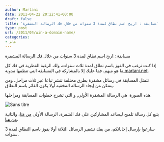 ```yaml
---
author: Martani
date: 2011-04-22 20:22:41+00:00
draft: false
title: 'مسابقة : اربح اسم نطاق لمدة 3 سنوات من خلال فك الرسالة المشفرة'
type: post
url: /2011/04/win-a-domain-name/
categories:
- عام
---
```





[مسابقة : اربح اسم نطاق لمدة 3 سنوات من خلال فك الرسالة المشفرة
](https://www.it-scoop.com/2011/04/win-a-domain-name/)


إذا كنت ترغب في الفوز باسم نطاق لمدة ثلاث سنوات، ولك الرغبة الفطرية في فك كل ما هو مبهم، فما عليك إلا بالمشاركة في المسابقة التي تنظمها مدونة[ martani.net](http://www.martani.net/).










تتمثل المسابقة في رسائل مشفرة بطرق مختلفة تنشر تباعا عبر ثلاث مراحل، ومن يتمكن من إيجاد الرسالة المخفية أولا يكون الفائز باسم النطاق.








هذه الصورة  هي الرسالة المشفرة الأولى, و التي تشرح خطوات المسابقة ومراحلها.








![Sans titre](Sans%20titre_thumb%5B2%5D.png)









يتبع كل رسالة تلميح ليساعد المشاركين على فك الشفرة، الرسالة الأولى [من هنا](http://www.martani.net/2011/04/win-free-domain-name-registered-for-3.html)، والثانية [من هنا](http://www.martani.net/2011/04/win-free-domain-name-registered-for-3_19.html).








سارعوا بإرسال إجاباتكم، من يفك تشفير الرسائل الثلاثة أولا يفوز باسم النطاق لمدة 3 سنوات.





